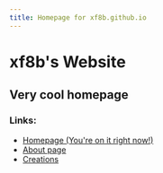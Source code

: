 ```yaml
---
title: Homepage for xf8b.github.io  
---
```

# xf8b's Website
## Very cool homepage
### Links:
* [Homepage \(You're on it right now!\)](xf8b.github.io)  
* [About page](xf8b.github.io/about/)  
* [Creations](xf8b.github.io/creations/)  
